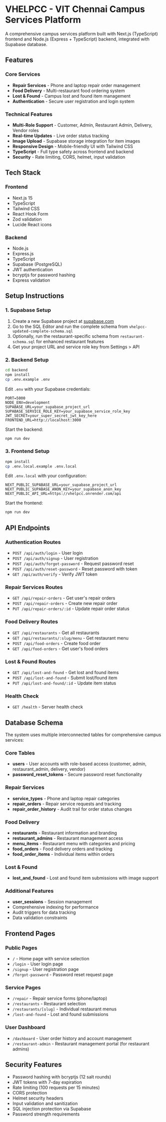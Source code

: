 # VHELPCC - VIT Chennai Campus Services Platform

A comprehensive campus services platform built with Next.js (TypeScript) frontend and Node.js (Express + TypeScript) backend, integrated with Supabase database.

## Features

### Core Services

- **Repair Services** - Phone and laptop repair order management
- **Food Delivery** - Multi-restaurant food ordering system
- **Lost & Found** - Campus lost and found item management
- **Authentication** - Secure user registration and login system

### Technical Features

- **Multi-Role Support** - Customer, Admin, Restaurant Admin, Delivery, Vendor roles
- **Real-time Updates** - Live order status tracking
- **Image Upload** - Supabase storage integration for item images
- **Responsive Design** - Mobile-friendly UI with Tailwind CSS
- **TypeScript** - Full type safety across frontend and backend
- **Security** - Rate limiting, CORS, helmet, input validation

## Tech Stack

### Frontend

- Next.js 15
- TypeScript
- Tailwind CSS
- React Hook Form
- Zod validation
- Lucide React icons

### Backend

- Node.js
- Express.js
- TypeScript
- Supabase (PostgreSQL)
- JWT authentication
- bcryptjs for password hashing
- Express validation

## Setup Instructions

### 1. Supabase Setup

1. Create a new Supabase project at [supabase.com](https://supabase.com)
2. Go to the SQL Editor and run the complete schema from `vhelpcc-updated-complete-schema.sql`
3. Optionally, run the restaurant-specific schema from `restaurant-schema.sql` for enhanced restaurant features
4. Get your project URL and service role key from Settings > API

### 2. Backend Setup

```bash
cd backend
npm install
cp .env.example .env
```

Edit `.env` with your Supabase credentials:

```env
PORT=5000
NODE_ENV=development
SUPABASE_URL=your_supabase_project_url
SUPABASE_SERVICE_ROLE_KEY=your_supabase_service_role_key
JWT_SECRET=your_super_secret_jwt_key_here
FRONTEND_URL=http://localhost:3000
```

Start the backend:

```bash
npm run dev
```

### 3. Frontend Setup

```bash
npm install
cp .env.local.example .env.local
```

Edit `.env.local` with your configuration:

```env
NEXT_PUBLIC_SUPABASE_URL=your_supabase_project_url
NEXT_PUBLIC_SUPABASE_ANON_KEY=your_supabase_anon_key
NEXT_PUBLIC_API_URL=https://vhelpcc.onrender.com/api
```

Start the frontend:

```bash
npm run dev
```

## API Endpoints

### Authentication Routes

- `POST /api/auth/login` - User login
- `POST /api/auth/signup` - User registration
- `POST /api/auth/forgot-password` - Request password reset
- `POST /api/auth/reset-password` - Reset password with token
- `GET /api/auth/verify` - Verify JWT token

### Repair Services Routes

- `GET /api/repair-orders` - Get user's repair orders
- `POST /api/repair-orders` - Create new repair order
- `PUT /api/repair-orders/:id` - Update repair order status

### Food Delivery Routes

- `GET /api/restaurants` - Get all restaurants
- `GET /api/restaurants/:slug/menu` - Get restaurant menu
- `POST /api/food-orders` - Create food order
- `GET /api/food-orders` - Get user's food orders

### Lost & Found Routes

- `GET /api/lost-and-found` - Get lost and found items
- `POST /api/lost-and-found` - Submit lost/found item
- `PUT /api/lost-and-found/:id` - Update item status

### Health Check

- `GET /health` - Server health check

## Database Schema

The system uses multiple interconnected tables for comprehensive campus services:

### Core Tables

- **users** - User accounts with role-based access (customer, admin, restaurant_admin, delivery, vendor)
- **password_reset_tokens** - Secure password reset functionality

### Repair Services

- **service_types** - Phone and laptop repair categories
- **repair_orders** - Repair service requests and tracking
- **repair_order_history** - Audit trail for order status changes

### Food Delivery

- **restaurants** - Restaurant information and branding
- **restaurant_admins** - Restaurant management access
- **menu_items** - Restaurant menu with categories and pricing
- **food_orders** - Food delivery orders and tracking
- **food_order_items** - Individual items within orders

### Lost & Found

- **lost_and_found** - Lost and found item submissions with image support

### Additional Features

- **user_sessions** - Session management
- Comprehensive indexing for performance
- Audit triggers for data tracking
- Data validation constraints

## Frontend Pages

### Public Pages

- `/` - Home page with service selection
- `/login` - User login page
- `/signup` - User registration page
- `/forgot-password` - Password reset request page

### Service Pages

- `/repair` - Repair service forms (phone/laptop)
- `/restaurants` - Restaurant selection
- `/restaurants/[slug]` - Individual restaurant menus
- `/lost-and-found` - Lost and found submissions

### User Dashboard

- `/dashboard` - User order history and account management
- `/restaurant-admin` - Restaurant management portal (for restaurant admins)

## Security Features

- Password hashing with bcryptjs (12 salt rounds)
- JWT tokens with 7-day expiration
- Rate limiting (100 requests per 15 minutes)
- CORS protection
- Helmet security headers
- Input validation and sanitization
- SQL injection protection via Supabase
- Password strength requirements
